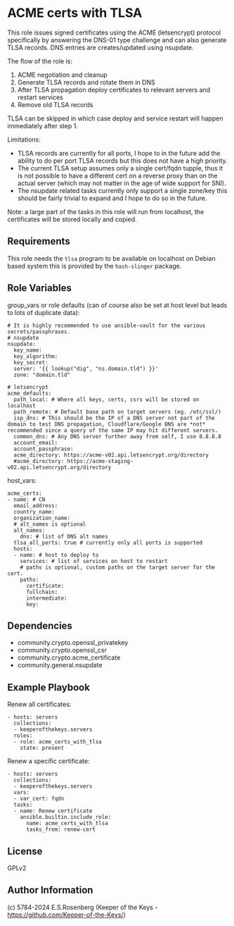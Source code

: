 ACME certs with TLSA
====================

This role issues signed certificates using the ACME (letsencrypt) protocol specifically by answering the DNS-01 type challenge and can also generate TLSA records.
DNS entries are creates/updated using nsupdate.

The flow of the role is:
1. ACME negotiation and cleanup
2. Generate TLSA records and rotate them in DNS
3. After TLSA propagation deploy certificates to relevant servers and restart services
4. Remove old TLSA records

TLSA can be skipped in which case deploy and service restart will happen immediately after step 1.

Limitations:
- TLSA records are currently for all ports, I hope to in the future add the ability to do per port TLSA records but this does not have a high priority.
- The current TLSA setup assumes only a single cert/fqdn tupple, thus it is not possible to have a different cert on a reverse proxy than on the actual server (which may not matter in the age of wide support for SNI).
- The nsupdate related tasks currently only support a single zone/key this should be fairly trivial to expand and I hope to do so in the future.

Note: a large part of the tasks in this role will run from localhost, the certificates will be stored locally and copied.

Requirements
------------

This role needs the `tlsa` program to be available on localhost on Debian based system this is provided by the `hash-slinger` package.

Role Variables
--------------
group_vars or role defaults (can of course also be set at host level but leads to lots of duplicate data):

    # It is highly recommended to use ansible-vault for the various secrets/passphrases.
    # nsupdate
    nsupdate:
      key_name:
      key_algorithm:
      key_secret:
      server: '{{ lookup("dig", "ns.domain.tld") }}'
      zone: "domain.tld"

    # letsencrypt
    acme_defaults:
      path_local: # Where all keys, certs, csrs will be stored on localhost
      path_remote: # Default base path on target servers (eg. /etc/ssl/)
      isp_dns: # This should be the IP of a DNS server not part of the domain to test DNS propagation, Cloudflare/Google DNS are *not* recommended since a query of the same IP may hit different servers.
      common_dns: # Any DNS server further away from self, I use 8.8.8.8
      account_email:
      account_passphrase:
      acme_directory: https://acme-v02.api.letsencrypt.org/directory
      #acme_directory: https://acme-staging-v02.api.letsencrypt.org/directory


host_vars:

    acme_certs:
    - name: # CN
      email_address:
      country_name:
      organization_name:
      # alt_names is optional
      alt_names:
        dns: # list of DNS alt names
      tlsa_all_ports: true # currently only all ports is supported
      hosts:
      - name: # host to deploy to
        services: # list of services on host to restart
        # paths is optional, custom paths on the target server for the cert.
        paths:
          certificate:
          fullchain:
          intermediate:
          key:


Dependencies
------------

- community.crypto.openssl_privatekey
- community.crypto.openssl_csr
- community.crypto.acme_certificate
- community.general.nsupdate

Example Playbook
----------------
Renew all certificates:

    - hosts: servers
      collections:
      - keeperofthekeys.servers
      roles:
      - role: acme_certs_with_tlsa
        state: present


Renew a specific certificate:

    - hosts: servers
      collections:
      - keeperofthekeys.servers
      vars:
      - var_cert: fqdn
      tasks:
      - name: Renew certificate
        ansible.builtin.include_role:
          name: acme_certs_with_tlsa
          tasks_from: renew-cert


License
-------

GPLv2

Author Information
------------------

(c) 5784-2024 E.S.Rosenberg (Keeper of the Keys - https://github.com/Keeper-of-the-Keys/)
